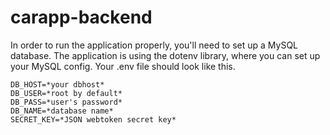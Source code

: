 # carapp-backend
In order to run the application properly, you'll need to set up a MySQL database.
The application is using the dotenv library, where you can set up your MySQL config.
Your .env file should look like this.
```
DB_HOST=*your dbhost*
DB_USER=*root by default*
DB_PASS=*user's password*
DB_NAME=*database name*
SECRET_KEY=*JSON webtoken secret key*
```
